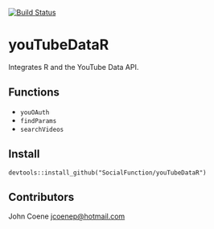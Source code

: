 [![Build Status](https://travis-ci.org/SocialFunction/youTubeDataR.svg?branch=master)](https://travis-ci.org/SocialFunction/youTubeDataR)

# youTubeDataR

Integrates R and the YouTube Data API.

## Functions ##

* `youOAuth`
* `findParams`
* `searchVideos`

## Install ##

`devtools::install_github("SocialFunction/youTubeDataR")`

## Contributors ##

John Coene <jcoenep@hotmail.com>

